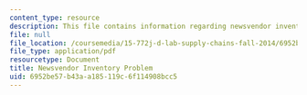 ```yaml
---
content_type: resource
description: This file contains information regarding newsvendor inventory problem.
file: null
file_location: /coursemedia/15-772j-d-lab-supply-chains-fall-2014/6952be57b43aa185119c6f114908bcc5_MIT15_772JF14_Newsboy.pdf
file_type: application/pdf
resourcetype: Document
title: Newsvendor Inventory Problem
uid: 6952be57-b43a-a185-119c-6f114908bcc5
---
```

